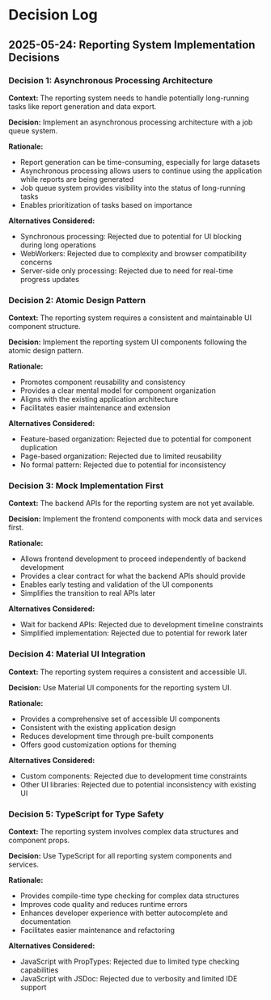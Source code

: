 # Decision Log

## 2025-05-24: Reporting System Implementation Decisions

### Decision 1: Asynchronous Processing Architecture

**Context:** The reporting system needs to handle potentially long-running tasks like report generation and data export.

**Decision:** Implement an asynchronous processing architecture with a job queue system.

**Rationale:**

- Report generation can be time-consuming, especially for large datasets
- Asynchronous processing allows users to continue using the application while reports are being generated
- Job queue system provides visibility into the status of long-running tasks
- Enables prioritization of tasks based on importance

**Alternatives Considered:**

- Synchronous processing: Rejected due to potential for UI blocking during long operations
- WebWorkers: Rejected due to complexity and browser compatibility concerns
- Server-side only processing: Rejected due to need for real-time progress updates

### Decision 2: Atomic Design Pattern

**Context:** The reporting system requires a consistent and maintainable UI component structure.

**Decision:** Implement the reporting system UI components following the atomic design pattern.

**Rationale:**

- Promotes component reusability and consistency
- Provides a clear mental model for component organization
- Aligns with the existing application architecture
- Facilitates easier maintenance and extension

**Alternatives Considered:**

- Feature-based organization: Rejected due to potential for component duplication
- Page-based organization: Rejected due to limited reusability
- No formal pattern: Rejected due to potential for inconsistency

### Decision 3: Mock Implementation First

**Context:** The backend APIs for the reporting system are not yet available.

**Decision:** Implement the frontend components with mock data and services first.

**Rationale:**

- Allows frontend development to proceed independently of backend development
- Provides a clear contract for what the backend APIs should provide
- Enables early testing and validation of the UI components
- Simplifies the transition to real APIs later

**Alternatives Considered:**

- Wait for backend APIs: Rejected due to development timeline constraints
- Simplified implementation: Rejected due to potential for rework later

### Decision 4: Material UI Integration

**Context:** The reporting system requires a consistent and accessible UI.

**Decision:** Use Material UI components for the reporting system UI.

**Rationale:**

- Provides a comprehensive set of accessible UI components
- Consistent with the existing application design
- Reduces development time through pre-built components
- Offers good customization options for theming

**Alternatives Considered:**

- Custom components: Rejected due to development time constraints
- Other UI libraries: Rejected due to potential inconsistency with existing UI

### Decision 5: TypeScript for Type Safety

**Context:** The reporting system involves complex data structures and component props.

**Decision:** Use TypeScript for all reporting system components and services.

**Rationale:**

- Provides compile-time type checking for complex data structures
- Improves code quality and reduces runtime errors
- Enhances developer experience with better autocomplete and documentation
- Facilitates easier maintenance and refactoring

**Alternatives Considered:**

- JavaScript with PropTypes: Rejected due to limited type checking capabilities
- JavaScript with JSDoc: Rejected due to verbosity and limited IDE support
